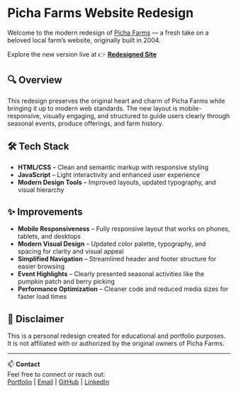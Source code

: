 # Picha Farms Website Redesign

Welcome to the modern redesign of [Picha Farms](http://www.pichafarms.com) — a fresh take on a beloved local farm’s website, originally built in 2004.

Explore the new version live at 👉 [**Redesigned Site**](https://azure-porpoise-566966.hostingersite.com)

## 🔍 Overview

This redesign preserves the original heart and charm of Picha Farms while bringing it up to modern web standards. The new layout is mobile-responsive, visually engaging, and structured to guide users clearly through seasonal events, produce offerings, and farm history.

## 🛠️ Tech Stack

- **HTML/CSS** – Clean and semantic markup with responsive styling
- **JavaScript** – Light interactivity and enhanced user experience
- **Modern Design Tools** – Improved layouts, updated typography, and visual hierarchy

## ✨ Improvements

- **Mobile Responsiveness** – Fully responsive layout that works on phones, tablets, and desktops
- **Modern Visual Design** – Updated color palette, typography, and spacing for clarity and visual appeal
- **Simplified Navigation** – Streamlined header and footer structure for easier browsing
- **Event Highlights** – Clearly presented seasonal activities like the pumpkin patch and berry picking
- **Performance Optimization** – Cleaner code and reduced media sizes for faster load times

## 🚫 Disclaimer

This is a personal redesign created for educational and portfolio purposes. It is not affiliated with or authorized by the original owners of Picha Farms.

---

📫 **Contact**  
Feel free to connect or reach out:  
[Portfolio](https://scriptedremedies.com) | [Email](mailto:Bushey.sam@gmail.com) | [GitHub](https://github.com/ScriptedRemedies) | [LinkedIn](https://linkedin.com/in/busheysam)
